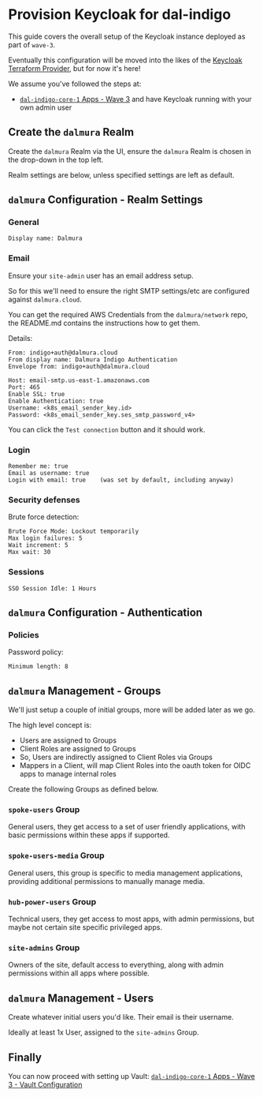 # Provision Keycloak for dal-indigo

This guide covers the overall setup of the Keycloak instance deployed as part of `wave-3`.

Eventually this configuration will be moved into the likes of the [Keycloak Terraform Provider](https://registry.terraform.io/providers/keycloak/keycloak/latest/docs), but for now it's here!

We assume you've followed the steps at:
* [`dal-indigo-core-1` Apps - Wave 3](INDIGO-CORE-1-APPS-WAVE-3.md) and have Keycloak running with your own admin user

## Create the `dalmura` Realm

Create the `dalmura` Realm via the UI, ensure the `dalmura` Realm is chosen in the drop-down in the top left.

Realm settings are below, unless specified settings are left as default.

## `dalmura` Configuration - Realm Settings
### General
```
Display name: Dalmura
```

### Email
Ensure your `site-admin` user has an email address setup.

So for this we'll need to ensure the right SMTP settings/etc are configured against `dalmura.cloud`.

You can get the required AWS Credentials from the `dalmura/network` repo, the README.md contains the instructions how to get them.

Details:
```
From: indigo+auth@dalmura.cloud
From display name: Dalmura Indigo Authentication
Envelope from: indigo+auth@dalmura.cloud

Host: email-smtp.us-east-1.amazonaws.com
Port: 465
Enable SSL: true
Enable Authentication: true
Username: <k8s_email_sender_key.id>
Password: <k8s_email_sender_key.ses_smtp_password_v4>
```

You can click the `Test connection` button and it should work.

### Login
```
Remember me: true
Email as username: true
Login with email: true    (was set by default, including anyway)
```

### Security defenses
Brute force detection:
```
Brute Force Mode: Lockout temporarily
Max login failures: 5
Wait increment: 5
Max wait: 30
```

### Sessions
```
SSO Session Idle: 1 Hours
```

## `dalmura` Configuration - Authentication

### Policies

Password policy:
```
Minimum length: 8
```

## `dalmura` Management - Groups
We'll just setup a couple of initial groups, more will be added later as we go.

The high level concept is:
* Users are assigned to Groups
* Client Roles are assigned to Groups
* So, Users are indirectly assigned to Client Roles via Groups
* Mappers in a Client, will map Client Roles into the oauth token for OIDC apps to manage internal roles

Create the following Groups as defined below.

### `spoke-users` Group
General users, they get access to a set of user friendly applications, with basic permissions within these apps if supported.

### `spoke-users-media` Group
General users, this group is specific to media management applications, providing additional permissions to manually manage media.

### `hub-power-users` Group
Technical users, they get access to most apps, with admin permissions, but maybe not certain site specific privileged apps.

### `site-admins` Group
Owners of the site, default access to everything, along with admin permissions within all apps where possible.

## `dalmura` Management - Users
Create whatever initial users you'd like. Their email is their username.

Ideally at least 1x User, assigned to the `site-admins` Group.

## Finally
You can now proceed with setting up Vault: [`dal-indigo-core-1` Apps - Wave 3 - Vault Configuration](INDIGO-CORE-1-APPS-WAVE-3-VAULT.md)
